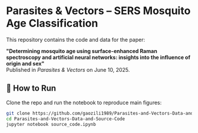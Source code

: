 # Parasites & Vectors – SERS Mosquito Age Classification

This repository contains the code and data for the paper:

**"Determining mosquito age using surface-enhanced Raman spectroscopy and artificial neural networks: insights into the influence of origin and sex"**  
Published in *Parasites & Vectors* on June 10, 2025.

## 🔧 How to Run

Clone the repo and run the notebook to reproduce main figures:

```bash
git clone https://github.com/gaozili1989/Parasites-and-Vectors-Data-and-Source-Code.git
cd Parasites-and-Vectors-Data-and-Source-Code
jupyter notebook source_code.ipynb
